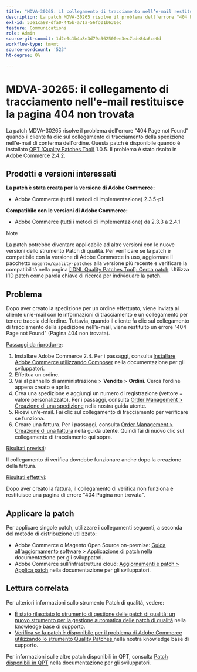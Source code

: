 ```yaml
---
title: "MDVA-30265: il collegamento di tracciamento nell’e-mail restituisce una pagina 404 non trovata"
description: La patch MDVA-30265 risolve il problema dell'errore "404 Page not Found" quando il cliente fa clic sul collegamento di tracciamento della spedizione nell'e-mail di conferma dell'ordine. Questa patch è disponibile quando è installato [Quality Patches Tool (QPT)](/help/announcements/adobe-commerce-announcements/magento-quality-patches-released-new-tool-to-self-serve-quality-patches.md) 1.0.5. Il problema è stato risolto in Adobe Commerce 2.4.2.
exl-id: 53e1ca98-dfa0-445b-a71a-56fd01b630ec
feature: Communications
role: Admin
source-git-commit: 1d2e0c1b4a8e3d79a362500ee3ec7bde84a6ce0d
workflow-type: tm+mt
source-wordcount: '523'
ht-degree: 0%

---
```


# MDVA-30265: il collegamento di tracciamento nell&#39;e-mail restituisce la pagina 404 non trovata

La patch MDVA-30265 risolve il problema dell&#39;errore &quot;404 Page not Found&quot; quando il cliente fa clic sul collegamento di tracciamento della spedizione nell&#39;e-mail di conferma dell&#39;ordine. Questa patch è disponibile quando è installato [QPT (Quality Patches Tool)](/help/announcements/adobe-commerce-announcements/magento-quality-patches-released-new-tool-to-self-serve-quality-patches.md) 1.0.5. Il problema è stato risolto in Adobe Commerce 2.4.2.

## Prodotti e versioni interessati

**La patch è stata creata per la versione di Adobe Commerce:**

* Adobe Commerce (tutti i metodi di implementazione) 2.3.5-p1

**Compatibile con le versioni di Adobe Commerce:**

* Adobe Commerce (tutti i metodi di implementazione) da 2.3.3 a 2.4.1

>[!NOTE]
>
>La patch potrebbe diventare applicabile ad altre versioni con le nuove versioni dello strumento Patch di qualità. Per verificare se la patch è compatibile con la versione di Adobe Commerce in uso, aggiornare il pacchetto `magento/quality-patches` alla versione più recente e verificare la compatibilità nella pagina [[!DNL Quality Patches Tool]: Cerca patch](https://devdocs.magento.com/quality-patches/tool.html#patch-grid). Utilizza l’ID patch come parola chiave di ricerca per individuare la patch.

## Problema

Dopo aver creato la spedizione per un ordine effettuato, viene inviata al cliente un’e-mail con le informazioni di tracciamento e un collegamento per tenere traccia dell’ordine. Tuttavia, quando il cliente fa clic sul collegamento di tracciamento della spedizione nell’e-mail, viene restituito un errore &quot;404 Page not Found&quot; (Pagina 404 non trovata).

<u>Passaggi da riprodurre</u>:

1. Installare Adobe Commerce 2.4. Per i passaggi, consulta [Installare Adobe Commerce utilizzando Composer](https://devdocs.magento.com/guides/v2.4/install-gde/composer.html) nella documentazione per gli sviluppatori.
1. Effettua un ordine.
1. Vai al pannello di amministrazione > **Vendite** > **Ordini**. Cerca l’ordine appena creato e aprilo.
1. Crea una spedizione e aggiungi un numero di registrazione (vettore = valore personalizzato). Per i passaggi, consulta [Order Management > Creazione di una spedizione](https://docs.magento.com/user-guide/sales/shipments-create.html) nella nostra guida utente.
1. Ricevi un’e-mail. Fai clic sul collegamento di tracciamento per verificare se funziona.
1. Creare una fattura. Per i passaggi, consulta [Order Management > Creazione di una fattura](https://docs.magento.com/user-guide/sales/invoice-create.html) nella guida utente. Quindi fai di nuovo clic sul collegamento di tracciamento qui sopra.

<u>Risultati previsti</u>:

Il collegamento di verifica dovrebbe funzionare anche dopo la creazione della fattura.

<u>Risultati effettivi</u>:

Dopo aver creato la fattura, il collegamento di verifica non funziona e restituisce una pagina di errore &quot;404 Pagina non trovata&quot;.

## Applicare la patch

Per applicare singole patch, utilizzare i collegamenti seguenti, a seconda del metodo di distribuzione utilizzato:

* Adobe Commerce o Magento Open Source on-premise: [Guida all&#39;aggiornamento software > Applicazione di patch](https://devdocs.magento.com/guides/v2.4/comp-mgr/patching/mqp.html) nella documentazione per gli sviluppatori.
* Adobe Commerce sull&#39;infrastruttura cloud: [Aggiornamenti e patch > Applica patch](https://devdocs.magento.com/cloud/project/project-patch.html) nella documentazione per gli sviluppatori.

## Lettura correlata

Per ulteriori informazioni sullo strumento Patch di qualità, vedere:

* [È stato rilasciato lo strumento di gestione delle patch di qualità: un nuovo strumento per la gestione automatica delle patch di qualità](/help/announcements/adobe-commerce-announcements/magento-quality-patches-released-new-tool-to-self-serve-quality-patches.md) nella knowledge base di supporto.
* [Verifica se la patch è disponibile per il problema di Adobe Commerce utilizzando lo strumento Quality Patches ](/help/support-tools/patches-available-in-qpt-tool/check-patch-for-magento-issue-with-magento-quality-patches.md) nella nostra knowledge base di supporto.

Per informazioni sulle altre patch disponibili in QPT, consulta [Patch disponibili in QPT](https://devdocs.magento.com/quality-patches/tool.html#patch-grid) nella documentazione per gli sviluppatori.
